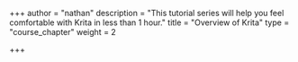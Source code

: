 +++
author = "nathan"
description = "This tutorial series will help you feel comfortable with Krita in less than 1 hour."
title = "Overview of Krita"
type = "course_chapter"
weight = 2

+++
